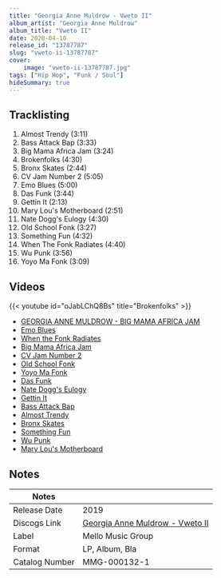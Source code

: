 ```yaml
---
title: "Georgia Anne Muldrow - Vweto II"
album_artist: "Georgia Anne Muldrow"
album_title: "Vweto II"
date: 2020-04-10
release_id: "13787787"
slug: "vweto-ii-13787787"
cover:
    image: "vweto-ii-13787787.jpg"
tags: ["Hip Hop", "Funk / Soul"]
hideSummary: true
---
```


## Tracklisting
1. Almost Trendy (3:11)
2. Bass Attack Bap (3:33)
3. Big Mama Africa Jam (3:24)
4. Brokenfolks (4:30)
5. Bronx Skates (2:44)
6. CV Jam Number 2 (5:05)
7. Emo Blues (5:00)
8. Das Funk (3:44)
9. Gettin It (2:13)
10. Mary Lou's Motherboard (2:51)
11. Nate Dogg's Eulogy (4:30)
12. Old School Fonk (3:27)
13. Something Fun (4:32)
14. When The Fonk Radiates (4:40)
15. Wu Punk (3:56)
16. Yoyo Ma Fonk (3:09)

## Videos
{{< youtube id="oJabLChQ8Bs" title="Brokenfolks" >}}
- [GEORGIA ANNE MULDROW - BIG MAMA AFRICA JAM](https://www.youtube.com/watch?v=jxbEScphfOs)
- [Emo Blues](https://www.youtube.com/watch?v=1kcGwm9x9M4)
- [When the Fonk Radiates](https://www.youtube.com/watch?v=ocag27kZJ2Y)
- [Big Mama Africa Jam](https://www.youtube.com/watch?v=D2kwqYMnijg)
- [CV Jam Number 2](https://www.youtube.com/watch?v=UgSQtQXz9wc)
- [Old School Fonk](https://www.youtube.com/watch?v=2qMQw8e7-GE)
- [Yoyo Ma Fonk](https://www.youtube.com/watch?v=O0t97d5BRlc)
- [Das Funk](https://www.youtube.com/watch?v=qsagVuvu9OE)
- [Nate Dogg's Eulogy](https://www.youtube.com/watch?v=Y2vyP7IzVg4)
- [Gettin It](https://www.youtube.com/watch?v=OUjRgX7Q4lY)
- [Bass Attack Bap](https://www.youtube.com/watch?v=YoN5w1fQLbU)
- [Almost Trendy](https://www.youtube.com/watch?v=QbmvOuKK_Us)
- [Bronx Skates](https://www.youtube.com/watch?v=vnPR8alNV6I)
- [Something Fun](https://www.youtube.com/watch?v=bOdbCxu49fw)
- [Wu Punk](https://www.youtube.com/watch?v=j33VtKOYTLU)
- [Mary Lou's Motherboard](https://www.youtube.com/watch?v=qaxYIPhdqp0)

## Notes

| Notes          |             |
| ---------------| ----------- |
| Release Date   | 2019 |
| Discogs Link   | [Georgia Anne Muldrow - Vweto II](https://www.discogs.com/release/13787787) |
| Label          | Mello Music Group |
| Format         | LP, Album, Bla |
| Catalog Number | MMG-000132-1 |


